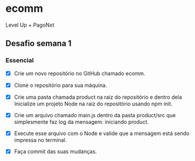 # ecomm

Level Up + PagoNxt

## Desafio semana 1
### Essencial
- [x] Crie um novo repositório no GitHub chamado ecomm.
- [x] Clone o repositório para sua máquina.
- [x] Crie uma pasta chamada product na raiz do repositório e dentro dela Inicialize um projeto Node na raiz do repositório usando npm init.
- [x] Crie um arquivo chamado main.js dentro da pasta product/src que simplesmente faz log da mensagem: iniciando product.
- [x] Execute esse arquivo com o Node e valide que a mensagem está sendo impressa no terminal.
- [x] Faça commit das suas mudanças.

